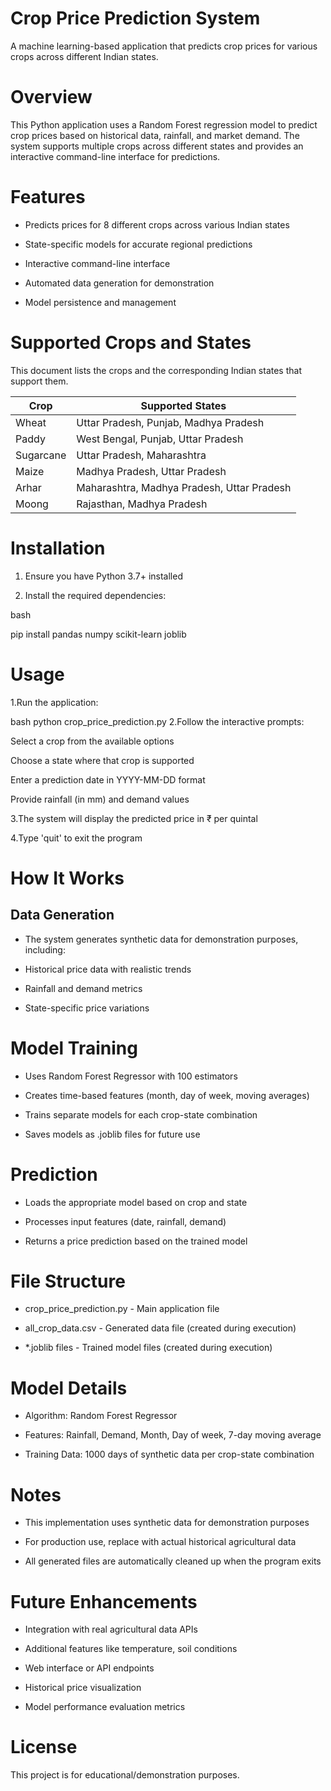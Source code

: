 # Crop Price Prediction System
A machine learning-based application that predicts crop prices for various crops across different Indian states.

# Overview
This Python application uses a Random Forest regression model to predict crop prices based on historical data, rainfall, and market demand. The system supports multiple crops across different states and provides an interactive command-line interface for predictions.

# Features
- Predicts prices for 8 different crops across various Indian states

- State-specific models for accurate regional predictions

- Interactive command-line interface

- Automated data generation for demonstration

- Model persistence and management

# Supported Crops and States

This document lists the crops and the corresponding Indian states that support them.

| Crop      | Supported States                            |
|-----------|---------------------------------------------|
| Wheat     | Uttar Pradesh, Punjab, Madhya Pradesh       |
| Paddy     | West Bengal, Punjab, Uttar Pradesh          |
| Sugarcane | Uttar Pradesh, Maharashtra                  |
| Maize     | Madhya Pradesh, Uttar Pradesh               |
| Arhar     | Maharashtra, Madhya Pradesh, Uttar Pradesh  |
| Moong     | Rajasthan, Madhya Pradesh                   |
# Installation
1. Ensure you have Python 3.7+ installed

2. Install the required dependencies:

bash

pip install pandas numpy scikit-learn joblib

# Usage
1.Run the application:

bash
python crop_price_prediction.py
2.Follow the interactive prompts:

Select a crop from the available options

Choose a state where that crop is supported

Enter a prediction date in YYYY-MM-DD format

Provide rainfall (in mm) and demand values

3.The system will display the predicted price in ₹ per quintal

4.Type 'quit' to exit the program

# How It Works
## Data Generation
- The system generates synthetic data for demonstration purposes, including:

- Historical price data with realistic trends

- Rainfall and demand metrics

- State-specific price variations

# Model Training
- Uses Random Forest Regressor with 100 estimators

- Creates time-based features (month, day of week, moving averages)

- Trains separate models for each crop-state combination

- Saves models as .joblib files for future use

# Prediction
- Loads the appropriate model based on crop and state

- Processes input features (date, rainfall, demand)

- Returns a price prediction based on the trained model

#  File Structure
- crop_price_prediction.py - Main application file
 
- all_crop_data.csv - Generated data file (created during execution)

- *.joblib files - Trained model files (created during execution)

# Model Details
- Algorithm: Random Forest Regressor

- Features: Rainfall, Demand, Month, Day of week, 7-day moving average

- Training Data: 1000 days of synthetic data per crop-state combination

# Notes
- This implementation uses synthetic data for demonstration purposes

- For production use, replace with actual historical agricultural data

- All generated files are automatically cleaned up when the program exits

# Future Enhancements
- Integration with real agricultural data APIs

- Additional features like temperature, soil conditions

- Web interface or API endpoints

- Historical price visualization

- Model performance evaluation metrics

# License
This project is for educational/demonstration purposes.


